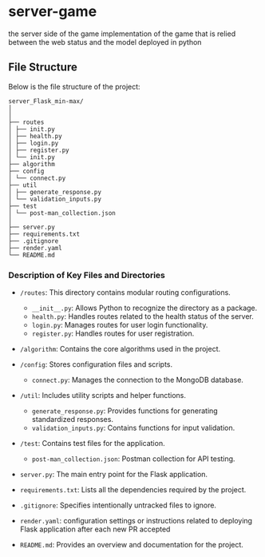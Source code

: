 # server-game
the server side of the game implementation of the game that is relied between the web status and the model deployed in python

## File Structure

Below is the file structure of the project:

```
server_Flask_min-max/
│
│
├── routes
│ ├── init.py
│ ├── health.py
│ ├── login.py
│ ├── register.py
│ └── init.py
├── algorithm
├── config
│ └── connect.py
├── util
│ ├── generate_response.py
│ └── validation_inputs.py
├── test
│ └── post-man_collection.json
│
├── server.py
├── requirements.txt
├── .gitignore
├── render.yaml
└── README.md
```


### Description of Key Files and Directories

- `/routes`: This directory contains modular routing configurations.
  - `__init__.py`: Allows Python to recognize the directory as a package.
  - `health.py`: Handles routes related to the health status of the server.
  - `login.py`: Manages routes for user login functionality.
  - `register.py`: Handles routes for user registration.

- `/algorithm`: Contains the core algorithms used in the project.

- `/config`: Stores configuration files and scripts.
  - `connect.py`: Manages the connection to the MongoDB database.

- `/util`: Includes utility scripts and helper functions.
  - `generate_response.py`: Provides functions for generating standardized responses.
  - `validation_inputs.py`: Contains functions for input validation.

- `/test`: Contains test files for the application.
  - `post-man_collection.json`: Postman collection for API testing.

- `server.py`: The main entry point for the Flask application.

- `requirements.txt`: Lists all the dependencies required by the project.

- `.gitignore`: Specifies intentionally untracked files to ignore.

- `render.yaml`: configuration settings or instructions related to deploying Flask application after each new PR accepted

- `README.md`: Provides an overview and documentation for the project.
